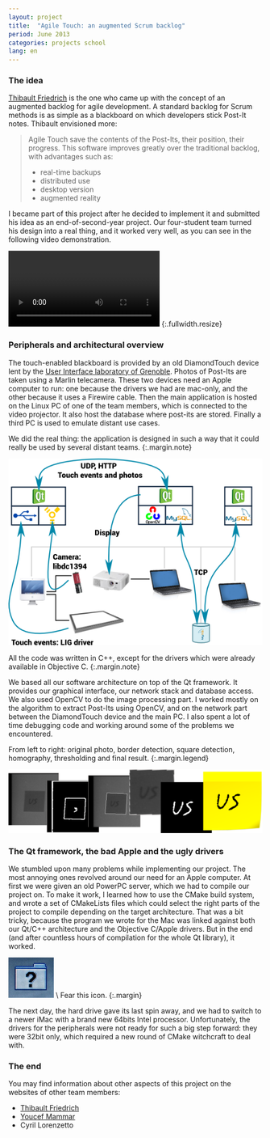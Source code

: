 ```yaml
---
layout: project
title:  "Agile Touch: an augmented Scrum backlog"
period: June 2013
categories: projects school
lang: en
---
```


### The idea

[Thibault Friedrich](http://thibaultfriedrich.fr/cv/) is the one who came up
with the concept of an augmented backlog for agile development. A standard
backlog for Scrum methods is as simple as a blackboard on which developers
stick Post-It notes. Thibault envisioned more:

> Agile Touch save the contents of the Post-Its, their position, their
> progress. This software improves greatly over the traditional backlog, with
> advantages such as: 
> 
> *   real-time backups
> *   distributed use
> *   desktop version
> *   augmented reality

I became part of this project after he decided to implement it and submitted
his idea as an end-of-second-year project. Our four-student team turned his
design into a real thing, and it worked very well, as you can see in the
following video demonstration.

<video controls>
<source src="http://duet.imag.fr:8080/EnsimagVideo/2013_ScrumBacklog.mp4"/>
<source src="/public/2013_ScrumBacklog.ogg"/>
You can simply [download the video presentation](http://duet.imag.fr:8080/EnsimagVideo/2013_ScrumBacklog.mp4).
</video>
{:.fullwidth.resize}


### Peripherals and architectural overview

The touch-enabled blackboard is provided by an old DiamondTouch device lent by
the [User Interface laboratory of Grenoble](http://iihm.imag.fr/en/). Photos of
Post-Its are taken using a Marlin telecamera. These two devices need an Apple
computer to run: one because the drivers we had are mac-only, and the other
because it uses a Firewire cable. Then the main application is hosted on the
Linux PC of one of the team members, which is connected to the video projector.
It also host the database where post-its are stored. Finally a third PC is used
to emulate distant use cases.

We did the real thing: the application is designed in such a way that it could
really be used by several distant teams.
{:.margin.note}

![Architecture diagram](/public/agiletouch_archi.png)

All the code was written in C++, except for the drivers which were already
available in Objective C.
{:.margin.note}

We based all our software architecture on top of the Qt framework. It provides
our graphical interface, our network stack and database access.  We also used
OpenCV to do the image processing part. I worked mostly on the algorithm to
extract Post-Its using OpenCV, and on the network part between the DiamondTouch
device and the main PC. I also spent a lot of time debugging code and working
around some of the problems we encountered.

From left to right: original photo, border detection, square detection,
homography, thresholding and final result.
{:.margin.legend}

![OpenCV recognition steps](/public/agiletouch_post_it_steps.png)

### The Qt framework, the bad Apple and the ugly drivers

We stumbled upon many problems while implementing our project. The most
annoying ones revolved around our need for an Apple computer. At first we were
given an old PowerPC server, which we had to compile our project on. To make it
work, I learned how to use the CMake build system, and wrote a set of
CMakeLists files which could select the right parts of the project to compile
depending on the target architecture. That was a bit tricky, because the
program we wrote for the Mac was linked against both our Qt/C++ architecture
and the Objective C/Apple drivers. But in the end (and after countless hours of
compilation for the whole Qt library), it worked.

![Dead drive Mac icon](/public/dead_drive_mac_icon.jpg) \\
Fear this icon.
{:.margin}

The next day, the hard drive gave its last spin away, and we had to switch to a
newer iMac with a brand new 64bits Intel processor. Unfortunately, the drivers
for the peripherals were not ready for such a big step forward: they were 32bit
only, which required a new round of CMake witchcraft to deal with.

### The end

You may find information about other
aspects of this project on the websites of other team members:

* [Thibault Friedrich](http://thibaultfriedrich.fr/cv/)
* [Youcef Mammar](http://ymammar.com/?q=about)
* Cyril Lorenzetto


